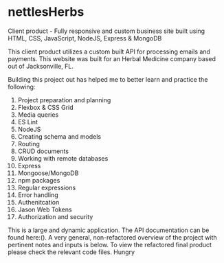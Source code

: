 # nettlesHerbs

Client product - Fully responsive and custom business site built using HTML, CSS, JavaScript, NodeJS, Express &amp; MongoDB

This client product utilizes a custom built API for processing emails and payments. This website was built for an Herbal Medicine company based out of Jacksonville, FL.

Building this project out has helped me to better learn and practice the following:

1. Project preparation and planning
2. Flexbox & CSS Grid
3. Media queries
4. ES Lint
5. NodeJS
6. Creating schema and models
7. Routing
8. CRUD documents
9. Working with remote databases
10. Express
11. Mongoose/MongoDB
12. npm packages 
13. Regular expressions
14. Error handling
15. Authenitcation
16. Jason Web Tokens
17. Authorization and security

This is a large and dynamic application. The API documentation can be found here:(). A very general, non-refactored overview of the project with pertinent notes and inputs is below. To view the refactored final product please check the relevant code files.
Hungry
